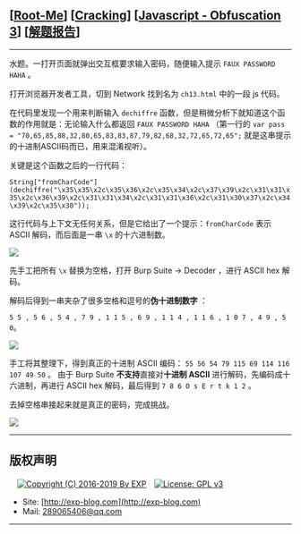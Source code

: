 ## [[Root-Me](https://www.root-me.org/)] [[Cracking](https://www.root-me.org/en/Challenges/Web-Client/)] [[Javascript - Obfuscation 3](https://www.root-me.org/en/Challenges/Web-Client/Javascript-Obfuscation-3)] [[解题报告](http://exp-blog.com/2019/01/13/pid-2916/)]

------

水题。一打开页面就弹出交互框要求输入密码，随便输入提示 `FAUX PASSWORD HAHA` 。

打开浏览器开发者工具，切到 Network 找到名为 `ch13.html` 中的一段 js 代码。

在代码里发现一个用来判断输入 `dechiffre` 函数，但是稍微分析下就知道这个函数的作用就是：无论输入什么都返回 `FAUX PASSWORD HAHA` （第一行的 `var pass = "70,65,85,88,32,80,65,83,83,87,79,82,68,32,72,65,72,65";` 就是这串提示的十进制ASCII码而已，用来混淆视听）。

关键是这个函数之后的一行代码：

`String["fromCharCode"](dechiffre("\x35\x35\x2c\x35\x36\x2c\x35\x34\x2c\x37\x39\x2c\x31\x31\x35\x2c\x36\x39\x2c\x31\x31\x34\x2c\x31\x31\x36\x2c\x31\x30\x37\x2c\x34\x39\x2c\x35\x30"));` 

这行代码与上下文无任何关系，但是它给出了一个提示：`fromCharCode` 表示 ASCII 解码，而后面是一串 `\x` 的十六进制数。

![](https://github.com/lyy289065406/CTF-Solving-Reports/blob/master/rootme/Web-Client/%5B08%5D%20%5B30P%5D%20Javascript%20-%20Obfuscation%203/imgs/01.png)

先手工把所有 `\x` 替换为空格，打开 Burp Suite -> Decoder ，进行 ASCII hex 解码。

解码后得到一串夹杂了很多空格和逗号的**伪十进制数字** ： 

`5 5 , 5 6 , 5 4 , 7 9 , 1 1 5 , 6 9 , 1 1 4 , 1 1 6 , 1 0 7 , 4 9 , 5 0`。

![](https://github.com/lyy289065406/CTF-Solving-Reports/blob/master/rootme/Web-Client/%5B08%5D%20%5B30P%5D%20Javascript%20-%20Obfuscation%203/imgs/02.png)

手工将其整理下，得到真正的十进制 ASCII 编码： `55 56 54 79 115 69 114 116 107 49 50` 。
由于 Burp Suite **不支持**直接对**十进制 ASCII** 进行解码，先编码成十六进制，再进行 ASCII hex 解码，最后得到 `7 8 6 O s E r t k 1 2` 。

去掉空格串接起来就是真正的密码，完成挑战。

![](https://github.com/lyy289065406/CTF-Solving-Reports/blob/master/rootme/Web-Client/%5B08%5D%20%5B30P%5D%20Javascript%20-%20Obfuscation%203/imgs/03.png)

------

## 版权声明

　[![Copyright (C) 2016-2019 By EXP](https://img.shields.io/badge/Copyright%20(C)-2016~2019%20By%20EXP-blue.svg)](http://exp-blog.com)　[![License: GPL v3](https://img.shields.io/badge/License-GPL%20v3-blue.svg)](https://www.gnu.org/licenses/gpl-3.0)
  

- Site: [http://exp-blog.com](http://exp-blog.com) 
- Mail: <a href="mailto:289065406@qq.com?subject=[EXP's Github]%20Your%20Question%20（请写下您的疑问）&amp;body=What%20can%20I%20help%20you?%20（需要我提供什么帮助吗？）">289065406@qq.com</a>


------
